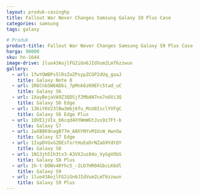 ```yaml
---
layout: produk-casinghp
title: Fallout War Never Changes Samsung Galaxy S9 Plus Case
categories: samsung
tags: galaxy

# Produk
product-title: Fallout War Never Changes Samsung Galaxy S9 Plus Case
harga: 90000
sku: hn-1644
image-drive: 1luo43AojlFG2iGn6JIdVum2LmT6zzwun
gallery:
  - url: 1fwYQWBPs5lRsZoZPsypZCGP2dUq_gaaJ
    title: Galaxy Note 8
  - url: 1R6CnbSW6ADbi_7pMnk6zKHEFc5tad_uC
    title: Galaxy S6
  - url: 1XayBejaVA9Z3QDSjf2MbAN7nx7oUVi3Q
    title: Galaxy S6 Edge
  - url: 136iY6V23lBw3mbj6fu_MsU8IsclYVFgC
    title: Galaxy S6 Edge Plus
  - url: 1QVE1jVIx_b6cqd4XYWmWGtJus9z7Ft-b
    title: Galaxy S7
  - url: 1wXB8K9nagB77m_A8hYNYvM1UcW_HwnGw
    title: Galaxy S7 Edge
  - url: 1IxpDVGxG2DEsTxrtHuEeDrNZaG9YdtQY
    title: Galaxy S8
  - url: 1N13jh51h3tx3-A3VXJuz84o_VyGgVObS
    title: Galaxy S8 Plus
  - url: 1h-t-DDWv40Yhc5_-ILD7HR04GbcLK6dl
    title: Galaxy S9
  - url: 1luo43AojlFG2iGn6JIdVum2LmT6zzwun
    title: Galaxy S9 Plus
---
```

